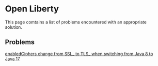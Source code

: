 # Open Liberty

This page comtains a list of problems encountered with an appropriate solution.

## Problems

[enabledCiphers change from SSL_ to TLS_ when switching from Java 8 to Java 17](problems/enabledCiphersJava8ToJava17.md)
